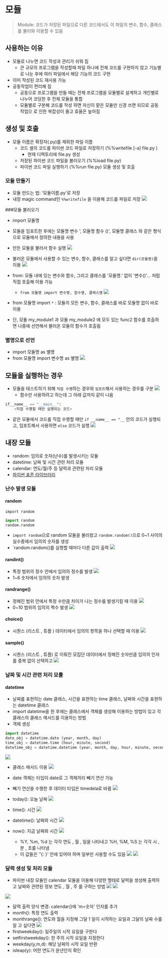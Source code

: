 # 모듈
> Module: 코드가 저장된 파일으로 다른 코드에서도 이 파일의 변수, 함수, 클래스를 불러와 이용할 수 있음

## 사용하는 이유
- 모듈로 나누면 코드 작성과 관리가 쉬워 짐 
  - 큰 규모의 프로그램을 작성할때 파일 하나에 전체 코드를 구현하지 않고 기능별로 나눈 후에 여러 파일에서 해당 기능의 코드 구현 
- 이미 작성된 코드 재사용 가능
- 공동작업이 편리해 짐
  - 공동으로 프로그램을 만들 때는 전체 프로그램을 모듈별로 설계하고 개인별로 나누어 코딩한 후 전체 모듈을 통합
  - 모듈별로 구분해 코드를 작성 하면 자신이 맡은 모듈만 신경 쓰면 되므로 공동 작업으 로 인한 복잡성이 줄고 효율은 높아짐

## 생성 및 호출
- 모듈 이름은 확장자(.py)를 제외한 파일 이름  
  - 코드 셀의 코드를 파이썬 코드 파일로 저장하기 (%%writefile [-a] file.py )
    - 현재 디렉토리에 file.py 생성
  - 저장된 파이썬 코드 파일을 불러오기 (%%load file.py)
  - 파이썬 코드 파일 실행하기 (%%run file.py) 모듈 생성 및 호출

### 모듈 만들기
- 모듈 만드는 법: '모듈이름.py'로 저장
- 내장 magic command인 `%%writefile` 을 이용해 코드를 파일로 저장
![](2022-08-11-13-32-56.png)

###모듈 불러오기
- import 모듈명
- 모듈을 임포트한 후에는 모듈명 변수 ', 모듈명 함수 ()', 모듈명 클래스 와 같은 형식으로 모듈에서 정의한 내용을 사용
- 만든 모듈을 불러서 함수 실행
  ![](2022-08-11-13-37-27.png)

- 불러온 모듈에서 사용할 수 있는 변수, 함수, 클래스를 알고 싶다면 `dir(모듈명)`을 이용 
  ![](2022-08-11-13-45-34.png)

- from: 모듈 내에 있는 변수와 함수, 그리고 클래스를 '모듈명.' 없이 '변수()'... 처럼 직접 호출해 이용 가능
  - `from 모듈명 import 변수명, 함수명, 클래스명`
  ![](2022-08-11-13-50-09.png)
- from 모듈명 import `*` : 모듈의 모든 변수, 함수, 클래스를 바로 모듈명 없이 바로 이용
 - 단, 모듈 my_module1 과 모듈 my_module2 에 모두 있는 func2 함수를 호출하면 나중에 선언해서 불러온 모듈의 함수가 호출됨

### 별명으로 선언
- import 모듈명 as 별명 
- from 모듈명 import 변수명 as 별명
  ![](2022-08-11-14-23-23.png)

## 모듈을 실행하는 경우
- 모듈을 테스트하기 위해 `직접 수행`하는   경우와 `임포트`해서 사용하는 경우를 구분
  ![](2022-08-11-15-16-58.png)
  - 함수만 사용하려고 하는데 그 아래 값까지 같이 나옴 
```python
if__name__ == "__main__":
    <직접 수행할 때만 실행되는 코드>
```
- 같은 모듈에서 코드를 직접 수행할 때만 `if __name__ == "__` 안의 코드가 실행되고, 임포트해서 사용하면 `else` 코드가 실행
  ![](2022-08-11-15-24-06.png)

## 내장 모듈
* random: 임의로 숫자(난수)를 발생시키는 모듈
* datetime: 날짜 및 시간 관련 처리 모듈
* calendar: 연도/월/주 등 달력과 관련된 처리 모듈
* [파이썬 표준 라이브러리](https://docs.python.org/3.9/library/)

### 난수 발생 모듈
#### random
`import random`
```python
import random
random.random
```
- `import random`으로 random 모듈을 불러왔고 `random.random()`으로 0~1 사이의 실수중에서 임의의 숫자를 생성
- `random.random()를 실행할 때마다 다른 값이 출력
![](2022-08-11-16-07-34.png)

#### randint()
- 특정 범위의 정수 안에서 임의의 정수를 발생 
![](2022-08-11-16-15-40.png)
 - 1~6 숫자에서 임의의 숫자 발생

#### randrange()
- 정해진 범위 안에서 특정 수만큼 차이가 나는 정수를 발생기킬 때 이용 
![](2022-08-11-16-17-53.png)
 - 0~10 범위의 임의의 짝수 발생
![](2022-08-11-16-18-36.png)

#### choice()
- 시퀀스 (리스트 , 튜플 ) 데이터에서 임의의 항목을 하나 선택할 때 이용
  ![](2022-08-11-16-20-34.png)

#### sample()
- 시퀀스 (리스트 , 튜플) 로 이뤄진 모집단 데이터에서 정해진 숫자만큼 임의의 인자를 중복 없이 선택하고
  ![](2022-08-11-16-22-49.png)

### 날짜 및 시간 관련 처리 모튤
#### datetime
- 날짜를 표현하는 date 클래스, 시간을 표현하는 time 클래스, 날짜와 시간을 표현하는 datetime 클래스
- import datetime을 한 후에는 클래스에서 객체를 생성해 이용하는 방법이 있고 각 클래스의 클래스 메서드를 이용하는 방법
- 객체 생성
```python
import datetime
date_obj = datetime.date (year, month, day)
time_obj = datetime.time (hour, minute, second)
datetime_obj = datetime.datetime (year, month, day, hour, minute, second)
```


![](2022-08-11-16-31-15.png) 


- 클래스 매서드 이용
![](2022-08-11-16-41-42.png)

- date 객체는 타입이 date로 그 객체끼리 빼기 연산 가능 
- 뻬기 연산을 수행한 후 데이터 타입은 timedela로 바뀜
  ![](2022-08-11-16-46-21.png)
- today(): 오늘 날짜
  ![](2022-08-11-16-47-33.png)
- time(): 시간
  ![](2022-08-11-16-49-18.png)
- datetime(): 날짜와 시간 
  ![](2022-08-11-16-50-30.png)
- now(): 지금 날짜와 시간
  ![](2022-08-11-16-51-32.png)
  - %Y, %m, %d 는 각각 연도 , 월 , 일을 나타내고 %H, %M, %S 는 각각 시 , 분 , 초를 나타냄
  - 이 값들은 ’’{: }' 안에 있어야 하며 일부만 사용할 수도 있음
  ![](2022-08-11-16-53-42.png)
![](2022-08-11-16-55-04.png)

### 달력 생성 및 처리 모듈
- 파이썬 내장 모듈인 calendar 모듈을 이용해 다양한 형태로 달력을 생성해 출력하고 날짜와 관련된 정보 연도 , 월 , 주 를 구하는 방법
![](2022-08-11-17-17-24.png)
![](2022-08-11-17-17-40.png)

![](2022-08-11-17-23-30.png)
- 달력 출력 양식 변경: calendar()에 'm=숫자' 인자를 추가
- month(): 특정 연도 출력
- monthrange(): 연도와 월을 지정해 그달 1 일이 시작하는 요일과 그달의 날짜 수를 알 고 싶다면
  ![](2022-08-11-17-29-16.png)
- firstweekday(): 일주일의 시작 요일을 구한다
- setfirstweekday(): 한 주의 시작 요일을 지정한다 
- weekday(y,m,d): 해당 날짜의 시작 요일 반환
- isleap(y): 어떤 연도가 윤년인지 확인